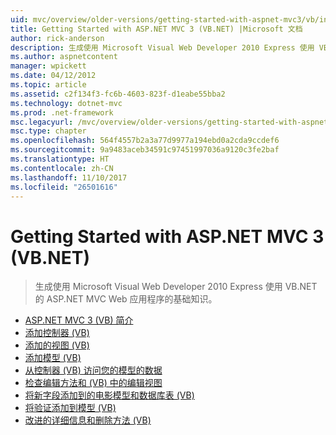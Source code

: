 ```yaml
---
uid: mvc/overview/older-versions/getting-started-with-aspnet-mvc3/vb/index
title: Getting Started with ASP.NET MVC 3 (VB.NET) |Microsoft 文档
author: rick-anderson
description: 生成使用 Microsoft Visual Web Developer 2010 Express 使用 VB.NET 的 ASP.NET MVC Web 应用程序的基础知识。
ms.author: aspnetcontent
manager: wpickett
ms.date: 04/12/2012
ms.topic: article
ms.assetid: c2f134f3-fc6b-4603-823f-d1eabe55bba2
ms.technology: dotnet-mvc
ms.prod: .net-framework
msc.legacyurl: /mvc/overview/older-versions/getting-started-with-aspnet-mvc3/vb
msc.type: chapter
ms.openlocfilehash: 564f4557b2a3a77d9977a194ebd0a2cda9ccdef6
ms.sourcegitcommit: 9a9483aceb34591c97451997036a9120c3fe2baf
ms.translationtype: HT
ms.contentlocale: zh-CN
ms.lasthandoff: 11/10/2017
ms.locfileid: "26501616"
---
```

<a name="getting-started-with-aspnet-mvc-3-vbnet"></a>Getting Started with ASP.NET MVC 3 (VB.NET)
====================
> 生成使用 Microsoft Visual Web Developer 2010 Express 使用 VB.NET 的 ASP.NET MVC Web 应用程序的基础知识。


- [ASP.NET MVC 3 (VB) 简介](intro-to-aspnet-mvc-3.md)
- [添加控制器 (VB)](adding-a-controller.md)
- [添加的视图 (VB)](adding-a-view.md)
- [添加模型 (VB)](adding-a-model.md)
- [从控制器 (VB) 访问您的模型的数据](accessing-your-models-data-from-a-controller.md)
- [检查编辑方法和 (VB) 中的编辑视图](examining-the-edit-methods-and-edit-view.md)
- [将新字段添加到的电影模型和数据库表 (VB)](adding-a-new-field.md)
- [将验证添加到模型 (VB)](adding-validation-to-the-model.md)
- [改进的详细信息和删除方法 (VB)](improving-the-details-and-delete-methods.md)
